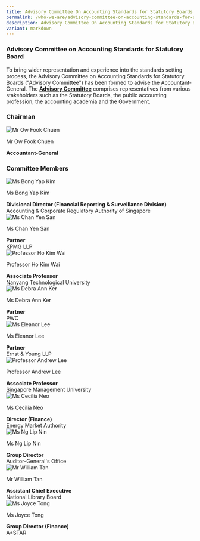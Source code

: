 ```yaml
---
title: Advisory Committee On Accounting Standards for Statutory Boards
permalink: /who-we-are/advisory-committee-on-accounting-standards-for-statutory-boards/
description: Advisory Committee On Accounting Standards for Statutory Boards
variant: markdown
---
```

### Advisory Committee on Accounting Standards for Statutory Board

  
	
To bring wider representation and experience into the standards setting process, the Advisory Committee on Accounting Standards for Statutory Boards ("Advisory Committee") has been formed to advise the Accountant-General. The&nbsp;**[Advisory Committee](/who-we-are/objectives-of-advisory-committee/)**&nbsp;comprises representatives from various stakeholders such as the Statutory Boards, the public accounting profession, the accounting academia and the Government.

### **Chairman**
<div class="row">
    <div class="col is-4">
       <img src="/images/Images/Default%20Source/Who%20We%20Are/ow-fook-chuen-20230321-latest.jpg" alt="Mr Ow Fook Chuen">
    </div>
    <div class="col is-8">
        <p class="title is-4">Mr Ow Fook Chuen</p>
        <strong>Accountant-General</strong>
    </div>
</div>

### **Committee Members**
<div class="row">
    <div class="col is-4">
             <img src="/images/Images/Default%20Source/Who%20We%20Are/bong-yap-kim-20230321-latest.jpg" alt="Ms Bong Yap Kim">
    </div>
    <div class="col is-8">
        <p class="title is-4">Ms Bong Yap Kim</p>
        <strong>Divisional Director (Financial Reporting &amp; Surveillance Division)</strong> 
        <br> Accounting &amp; Corporate Regulatory Authority of Singapore
    </div>
</div>

<div class="row">
    <div class="col is-4">
        <img src="/images/Images/Default%20Source/Who%20We%20Are/chan-yen-san-20230321-1-latest.jpg" alt="Ms Chan Yen San">
    </div>
    <div class="col is-8">
        <p class="title is-4">Ms Chan Yen San</p>
        <strong>Partner</strong>
        <br> KPMG LLP
    </div>
</div>

<div class="row">
    <div class="col is-4">
        <img src="/images/Images/Default%20Source/Who%20We%20Are/ho-kim-wai-20230321-latest.jpg" alt="Professor Ho Kim Wai">
    </div>
    <div class="col is-8">
        <p class="title is-4">Professor Ho Kim Wai</p>
        <strong>Associate Professor</strong>
        <br> Nanyang Technological University
    </div>
</div>

<div class="row">
    <div class="col is-4">
        <img src="/images/Images/Default%20Source/Who%20We%20Are/debra-ann-ker-20230321-latest.jpg" alt="Ms Debra Ann Ker">
    </div>
    <div class="col is-8">
        <p class="title is-4">Ms Debra Ann Ker</p>
        <strong>Partner</strong>
        <br> PWC
    </div>
</div>

<div class="row">
    <div class="col is-4">
        <img src="/images/Images/Default%20Source/Who%20We%20Are/eleanor-lee-20230321-latest.jpg" alt="Ms Eleanor Lee">
    </div>
    <div class="col is-8">
        <p class="title is-4">Ms Eleanor Lee</p>
        <strong>Partner</strong>
        <br> Ernst &amp; Young LLP
    </div>
</div>

<div class="row">
    <div class="col is-4">
        <img src="/images/Images/Default%20Source/Who%20We%20Are/andrew-lee-20230321-1-latest.jpg" alt="Professor Andrew Lee">
    </div>
    <div class="col is-8">
        <p class="title is-4">Professor Andrew Lee</p>
        <strong>Associate Professor </strong>
        <br> Singapore Management University            </div>
</div>

<div class="row">
    <div class="col is-4">
        <img src="/images/Images/Default%20Source/Who%20We%20Are/cecilia-neo_corporate-photo_sep-2022-20230321-latest.jpg" alt="Ms Cecilia Neo">
    </div>
    <div class="col is-8">
        <p class="title is-4">Ms Cecilia Neo</p>
        <strong>Director (Finance)</strong>
        <br> Energy Market Authority
        <br>        
    </div>
</div>

<div class="row">
    <div class="col is-4">
        <img src="/images/Images/Default%20Source/Who%20We%20Are/ng-lip-nin-20230321-latest.jpg" alt="Ms Ng Lip Nin">
    </div>
    <div class="col is-8">
        <p class="title is-4">Ms Ng Lip Nin</p>
        <strong>Group Director</strong>
        <br> Auditor-General's Office
    </div>
</div>

<div class="row">
    <div class="col is-4">
        <img src="/images/Images/Default%20Source/Who%20We%20Are/mr-william-tan-20230321-latest.jpg" alt="Mr William Tan">
    </div>
    <div class="col is-8">
        <p class="title is-4">Mr William Tan</p>
        <strong>Assistant Chief Executive</strong>
        <br> National Library Board
    </div>
</div>

<div class="row">
    <div class="col is-4">
        <img src="/images/Images/Default%20Source/Who%20We%20Are/joyce-tong-20230321-latest.jpg" alt="Ms Joyce Tong">
    </div>
    <div class="col is-8">
        <p class="title is-4">Ms Joyce Tong</p>
        <strong>Group Director (Finance)</strong>
        <br> A*STAR
    </div>
</div>